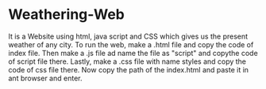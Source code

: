 # Weathering-Web
It is a Website using html, java script and CSS which gives us the present weather of any city.
To run the web, make a .html file and copy the code of index file. Then make a .js file ad name the file as "script" and copythe code of script file there. Lastly, make a .css file with name styles and copy the code of css file there. Now copy the path of the index.html and paste it in ant browser and enter.
